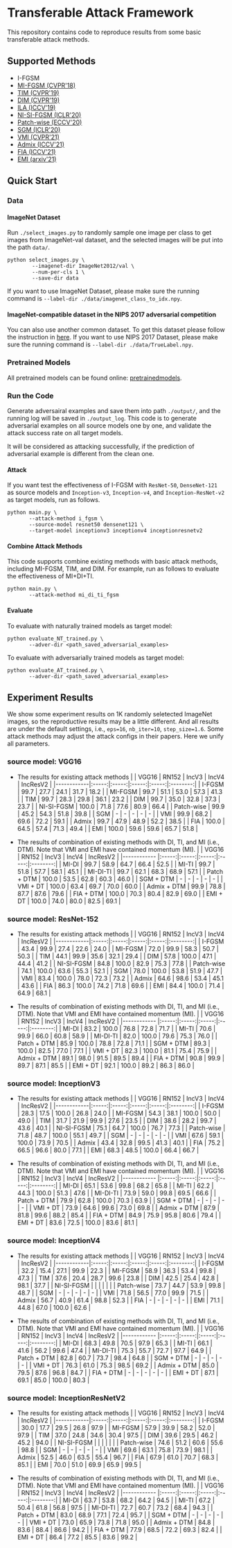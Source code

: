 # Transferable Attack Framework
This repository contains code to reproduce results from some basic transferable attack methods.


<!-- 
## Requirements

+ python >= 3.6.5
+ torch >= 1.7.0
+ torchvision >= 0.8.2
+ pretrainedmodels >= 0.7.4
+ numpy >= 1.19.5
+ scipy > 1.5.4
 -->


## Supported Methods

+ I-FGSM 
+ [MI-FGSM (CVPR'18)](https://arxiv.org/pdf/1710.06081)
+ [TIM (CVPR'19)](https://arxiv.org/pdf/1904.02884)
+ [DIM (CVPR'19)](https://arxiv.org/pdf/1803.06978)
+ [ILA (ICCV'19)](https://arxiv.org/pdf/1907.10823)
+ [NI-SI-FGSM (ICLR'20)](https://arxiv.org/pdf/1908.06281) 
+ [Patch-wise (ECCV'20)](https://arxiv.org/pdf/2007.06765)
+ [SGM (ICLR'20)](https://arxiv.org/pdf/2002.05990)
+ [VMI (CVPR'21)](https://arxiv.org/pdf/2103.15571) 
+ [Admix (ICCV'21)](https://arxiv.org/pdf/2102.00436.pdf)
+ [FIA (ICCV'21)](https://arxiv.org/pdf/2107.14185.pdf)
+ [EMI (arxiv'21)](http://arxiv.org/pdf/2103.10609.pdf)



## Quick Start

<!-- ### Prepare Models -->

### Data

#### ImageNet Dataset
Run `./select_images.py` to randomly sample one image per class to get images from ImageNet-val dataset,
and the selected images will be put into the path `data/`.
```
python select_images.py \
        --imagenet-dir ImageNet2012/val \
        --num-per-cls 1 \
        --save-dir data
```
If you want to use ImageNet Dataset, 
please make sure the running command is `--label-dir ./data/imagenet_class_to_idx.npy`.

#### ImageNet-compatible dataset in the NIPS 2017 adversarial competition
You can also use another common dataset.
To get this dataset please follow the instruction in [here](https://github.com/qilong-zhang/Patch-wise-iterative-attack/tree/master/dataset).
If you want to use NIPS 2017 Dataset, 
please make sure the running command is `--label-dir ./data/TrueLabel.npy`.

### Pretrained Models
All pretrained models can be found online: [pretrainedmodels](https://github.com/Cadene/pretrained-models.pytorch).


### Run the Code
Generate adversairal examples and save them into path `./output/`, and the running log will be saved in `./output_log`. 
This code is to generate adversarial examples on all source models one by one,
and validate the attack success rate on all target models.

It will be considered as attacking successfully,
if the prediction of adversarial example is different from the clean one.
<!-- And the "y" used during attack process are the predictions of clean images, 
so the true labels of images are not necessary. -->


#### Attack
If you want test the effectiveness of I-FGSM with `ResNet-50`, `DenseNet-121` as source models and `Inception-v3`, `Inception-v4`, and `Inception-ResNet-v2` as target models, 
run as follows.
```
python main.py \
       --attack-method i_fgsm \
       --source-model resnet50 densenet121 \
       --target-model inceptionv3 inceptionv4 inceptionresnetv2
```

#### Combine Attack Methods
This code supports combine existing methods with basic attack methods, 
including MI-FGSM, TIM, and DIM.
For example,
run as follows to evaluate the effectiveness of MI+DI+TI.
```
python main.py \
       --attack-method mi_di_ti_fgsm
```

#### Evaluate
To evaluate with naturally trained models as target model:
```
python evaluate_NT_trained.py \
       --adver-dir <path_saved_adversarial_examples>
```

To evaluate with adversarially trained models as target model:
```
python evaluate_AT_trained.py \
       --adver-dir <path_saved_adversarial_examples>
```


## Experiment Results

We show some experiment results on 1K randomly seletected ImageNet images,
so the reproductive results may be a little different.
And all results are under the default settings, i.e., `eps=16`, `nb_iter=10`, `step_size=1.6`.
Some attack methods may adjust the attack configs in their papers.
Here we unify all parameters.

### source model: VGG16
+ The results for existing attack methods
|            | VGG16 | RN152 | IncV3 | IncV4 | IncResV2 |
|------------|:-----:|:-----:|:-----:|:-----:|:--------:|
| I-FGSM     |  99.7 |  27.7 |  24.1 |  31.7 |   18.2   |
| MI-FGSM    |  99.7 |  51.1 |  53.0 |  57.3 |   41.3   |
| TIM        |  99.7 |  28.3 |  29.8 |  36.1 |   23.2   |
| DIM        |  99.7 |  35.0 |  32.8 |  37.3 |   23.7   |
| NI-SI-FGSM | 100.0 |  71.8 |  77.6 |  80.9 |   66.4   |
| Patch-wise |  99.9 |  45.2 |  54.3 |  51.8 |   39.8   |
| SGM        |   -   |   -   |   -   |   -   |    -     |
| VMI        |  99.9 |  68.2 |  69.6 |  72.2 |   59.1   |
| Admix      |  99.7 |  47.9 |  48.9 |  52.2 |   38.5   |
| FIA        | 100.0 |  64.5 |  57.4 |  71.3 |   49.4   |
| EMI        | 100.0 |  59.6 |  59.6 |  65.7 |   51.8   |

+ The results of combination of existing methods with DI, TI, and MI (i.e., DTM). Note that VMI and EMI have contained momentum (MI).
|             | VGG16 | RN152 | IncV3 | IncV4 | IncResV2 |
|------------ |:-----:|:-----:|:-----:|:-----:|:--------:|
| MI-DI       |  99.7 |  58.9 |  64.7 |  66.4 |   52.5   |
| MI-TI       |  99.7 |  51.8 |  57.7 |  58.1 |   45.1   |
| MI-DI-TI    |  99.7 |  62.1 |  68.3 |  68.9 |   57.1   |
| Patch + DTM | 100.0 |  53.5 |  62.8 |  60.3 |   46.0   |
| SGM + DTM   |   -   |   -   |   -   |   -   |    -     |
| VMI + DT    | 100.0 |  63.4 |  69.7 |  70.0 |   60.0   |
| Admix + DTM |  99.9 |  78.8 |  87.7 |  87.6 |   79.6   |
| FIA + DTM   | 100.0 |  70.3 |  80.4 |  82.9 |   69.0   |
| EMI + DT    | 100.0 |  74.0 |  80.0 |  82.5 |   69.1   |



### source model: ResNet-152
+ The results for existing attack methods
|            | VGG16 | RN152 | IncV3 | IncV4 | IncResV2 |
|------------|:-----:|:-----:|:-----:|:-----:|:--------:|
| I-FGSM     |  43.4 |  99.9 |  27.4 |  22.6 |   24.0   |
| MI-FGSM    |  72.0 |  99.9 |  58.3 |  50.7 |   50.3   |
| TIM        |  44.1 |  99.9 |  35.6 |  32.1 |   29.4   |
| DIM        |  57.8 | 100.0 |  47.1 |  44.4 |   41.2   |
| NI-SI-FGSM |  84.8 | 100.0 |  82.9 |  75.3 |   77.8   |
| Patch-wise |  74.1 | 100.0 |  63.6 |  55.3 |   52.1   |
| SGM        |  78.0 | 100.0 |  53.8 |  51.9 |   47.7   |
| VMI        |  83.4 | 100.0 |  78.0 |  72.3 |   73.2   |
| Admix      |  64.6 |  98.6 |  53.4 |  45.1 |   43.6   |
| FIA        |  86.3 | 100.0 |  74.2 |  71.8 |   69.6   |
| EMI        |  84.4 | 100.0 |  71.4 |  64.9 |   68.1   |

+ The results of combination of existing methods with DI, TI, and MI (i.e., DTM). Note that VMI and EMI have contained momentum (MI).
|             | VGG16 | RN152 | IncV3 | IncV4 | IncResV2 |
|------------ |:-----:|:-----:|:-----:|:-----:|:--------:|
| MI-DI       |  83.2 | 100.0 |  76.8 |  72.8 |   71.7   |
| MI-TI       |  70.6 |  99.9 |  66.0 |  60.8 |   58.9   |
| MI-DI-TI    |  82.0 | 100.0 |  79.6 |  75.3 |   76.0   |
| Patch + DTM |  85.9 | 100.0 |  78.8 |  72.8 |   71.1   |
| SGM + DTM   |  89.3 | 100.0 |  82.5 |  77.0 |   77.1   |
| VMI + DT    |  82.3 | 100.0 |  81.1 |  75.4 |   75.9   |
| Admix + DTM |  89.1 |  98.0 |  91.5 |  89.5 |   89.4   |
| FIA + DTM   |  90.8 |  99.9 |  89.7 |  87.1 |   85.5   |
| EMI + DT    |  92.1 | 100.0 |  89.2 |  86.3 |   86.0   |



### source model: InceptionV3
+ The results for existing attack methods
|            | VGG16 | RN152 | IncV3 | IncV4 | IncResV2 |
|------------|:-----:|:-----:|:-----:|:-----:|:--------:|
| I-FGSM     |  28.3 |  17.5 | 100.0 |  26.8 |   24.0   |
| MI-FGSM    |  54.3 |  38.1 | 100.0 |  50.0 |   49.0   |
| TIM        |  31.7 |  21.9 |  99.9 |  27.6 |   23.5   |
| DIM        |  38.6 |  28.2 |  99.7 |  43.6 |   40.1   |
| NI-SI-FGSM |  75.1 |  64.7 | 100.0 |  76.7 |   77.3   |
| Patch-wise |  71.8 |  48.7 | 100.0 |  55.1 |   49.7   |
| SGM        |   -   |   -   |   -   |   -   |    -     |
| VMI        |  67.6 |  59.1 | 100.0 |  73.9 |   70.5   |
| Admix      |  43.4 |  32.8 |  99.5 |  41.3 |   40.1   |
| FIA        |  75.2 |  66.5 |  96.6 |  80.0 |   77.1   |
| EMI        |  68.3 |  48.5 | 100.0 |  66.4 |   66.7   |

+ The results of combination of existing methods with DI, TI, and MI (i.e., DTM). Note that VMI and EMI have contained momentum (MI).
|             | VGG16 | RN152 | IncV3 | IncV4 | IncResV2 |
|------------ |:-----:|:-----:|:-----:|:-----:|:--------:|
| MI-DI       |  65.1 |  53.6 |  99.8 |  68.2 |   65.8   |
| MI-TI       |  62.2 |  44.3 | 100.0 |  51.3 |   47.6   |
| MI-DI-TI    |  73.9 |  59.0 |  99.8 |  69.5 |   66.6   |
| Patch + DTM |  79.9 |  62.8 | 100.0 |  70.3 |   63.9   |
| SGM + DTM   |   -   |   -   |   -   |   -   |    -     |
| VMI + DT    |  73.9 |  64.6 |  99.6 |  73.0 |   69.8   |
| Admix + DTM |  87.9 |  81.8 |  99.6 |  88.2 |   85.4   |
| FIA + DTM   |  84.9 |  75.9 |  95.8 |  80.6 |   79.4   |
| EMI + DT    |  83.6 |  72.5 | 100.0 |  83.6 |   81.1   |



### source model: InceptionV4
+ The results for existing attack methods
|            | VGG16 | RN152 | IncV3 | IncV4 | IncResV2 |
|------------|:-----:|:-----:|:-----:|:-----:|:--------:|
| I-FGSM     |  32.2 |  15.4 |  27.1 |  99.9 |   22.3   |
| MI-FGSM    |  58.9 |  36.3 |  53.4 |  99.8 |   47.3   |
| TIM        |  37.6 |  20.4 |  28.7 |  99.6 |   23.8   |
| DIM        |  42.5 |  25.4 |  42.8 |  98.1 |   37.7   |
| NI-SI-FGSM |       |       |       |       |          |
| Patch-wise |  73.7 |  44.7 |  53.9 |  99.8 |   48.7   |
| SGM        |   -   |   -   |   -   |   -   |    -     |
| VMI        |  71.8 |  56.5 |  77.0 |  99.9 |   71.5   |
| Admix      |  56.7 |  40.9 |  61.4 |  98.8 |   52.3   |
| FIA        |   -   |   -   |   -   |   -   |    -     |
| EMI        |  71.1 |  44.8 |  67.0 | 100.0 |   62.6   |

+ The results of combination of existing methods with DI, TI, and MI (i.e., DTM). Note that VMI and EMI have contained momentum (MI).
|             | VGG16 | RN152 | IncV3 | IncV4 | IncResV2 |
|------------ |:-----:|:-----:|:-----:|:-----:|:--------:|
| MI-DI       |  68.3 |  49.8 |  70.5 |  97.9 |   65.3   |
| MI-TI       |  66.1 |  41.6 |  56.2 |  99.6 |   47.4   |
| MI-DI-TI    |  75.3 |  55.7 |  72.7 |  97.7 |   64.9   |
| Patch + DTM |  82.8 |  60.7 |  73.7 |  98.4 |   64.8   |
| SGM + DTM   |   -   |   -   |   -   |   -   |    -     |
| VMI + DT    |  76.3 |  61.0 |  75.3 |  98.5 |   69.2   |
| Admix + DTM |  85.0 |  79.5 |  87.6 |  96.8 |   84.7   |
| FIA + DTM   |   -   |   -   |   -   |   -   |    -     |
| EMI + DT    |  87.1 |  69.1 |  85.0 | 100.0 |   80.3   |



### source model: InceptionResNetV2
+ The results for existing attack methods
|            | VGG16 | RN152 | IncV3 | IncV4 | IncResV2 |
|------------|:-----:|:-----:|:-----:|:-----:|:--------:|
| I-FGSM     |  30.0 |  17.7 |  29.5 |  26.8 |   97.9   |
| MI-FGSM    |  57.9 |  39.9 |  58.2 |  52.0 |   97.9   |
| TIM        |  37.0 |  24.8 |  34.6 |  30.4 |   97.5   |
| DIM        |  39.6 |  29.5 |  46.2 |  45.2 |   94.0   |
| NI-SI-FGSM |       |       |       |       |          |
| Patch-wise |  74.6 |  51.2 |  60.6 |  55.6 |   98.8   |
| SGM        |   -   |   -   |   -   |   -   |    -     |
| VMI        |  69.6 |  63.1 |  75.8 |  73.9 |   98.1   |
| Admix      |  52.5 |  46.0 |  63.5 |  55.4 |   96.7   |
| FIA        |  67.9 |  61.0 |  70.7 |  68.3 |   85.1   |
| EMI        |  70.0 |  51.0 |  69.9 |  65.9 |   99.5   |

+ The results of combination of existing methods with DI, TI, and MI (i.e., DTM). Note that VMI and EMI have contained momentum (MI).
|             | VGG16 | RN152 | IncV3 | IncV4 | IncResV2 |
|------------ |:-----:|:-----:|:-----:|:-----:|:--------:|
| MI-DI       |  63.7 |  53.8 |  68.2 |  64.2 |   94.5   |
| MI-TI       |  67.2 |  50.4 |  61.8 |  56.8 |   97.5   |
| MI-DI-TI    |  72.7 |  60.7 |  73.2 |  68.4 |   94.3   |
| Patch + DTM |  83.0 |  68.9 |  77.1 |  72.4 |   95.7   |
| SGM + DTM   |   -   |   -   |   -   |   -   |    -     |
| VMI + DT    |  73.0 |  65.9 |  73.8 |  71.8 |   95.0   |
| Admix + DTM |  84.8 |  83.6 |  88.4 |  86.6 |   94.2   |
| FIA + DTM   |  77.9 |  68.5 |  72.2 |  69.3 |   82.4   |
| EMI + DT    |  86.4 |  77.2 |  85.5 |  83.6 |   99.2   |

